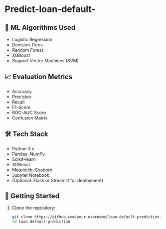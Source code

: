 # Predict-loan-default-

## 🧠 ML Algorithms Used

- Logistic Regression
- Decision Trees
- Random Forest
- XGBoost
- Support Vector Machines (SVM)

## 📈 Evaluation Metrics

- Accuracy
- Precision
- Recall
- F1-Score
- ROC-AUC Score
- Confusion Matrix

## 🛠️ Tech Stack

- Python 3.x
- Pandas, NumPy
- Scikit-learn
- XGBoost
- Matplotlib, Seaborn
- Jupyter Notebook
- (Optional: Flask or Streamlit for deployment)

## 🚀 Getting Started

1. Clone the repository:
   ```bash
   git clone https://github.com/your-username/loan-default-prediction.git
   cd loan-default-prediction
